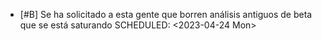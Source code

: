 - [#B] Se ha solicitado a esta gente que borren análisis antiguos de beta que se está saturando
  SCHEDULED: <2023-04-24 Mon>